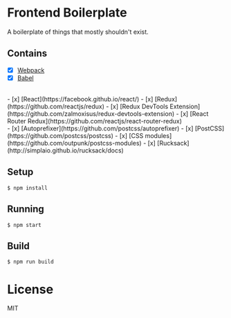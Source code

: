 
# Frontend Boilerplate

A boilerplate of things that mostly shouldn't exist.

## Contains

- [x] [Webpack](https://webpack.github.io)
- [x] [Babel](https://babeljs.io/)
<br>
- [x] [React](https://facebook.github.io/react/)
- [x] [Redux](https://github.com/reactjs/redux)
- [x] [Redux DevTools Extension](https://github.com/zalmoxisus/redux-devtools-extension)
- [x] [React Router Redux](https://github.com/reactjs/react-router-redux)
<br>
- [x] [Autoprefixer](https://github.com/postcss/autoprefixer)
- [x] [PostCSS](https://github.com/postcss/postcss)
- [x] [CSS modules](https://github.com/outpunk/postcss-modules)
- [x] [Rucksack](http://simplaio.github.io/rucksack/docs)


## Setup

```
$ npm install
```

## Running

```
$ npm start
```

## Build

```
$ npm run build
```

# License

MIT
